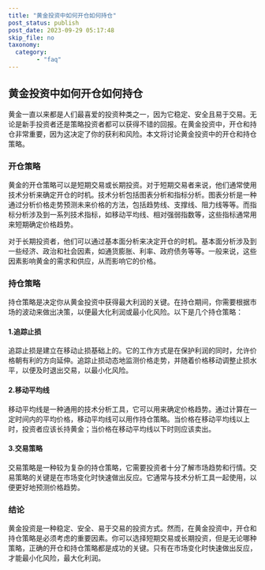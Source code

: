 ```yaml
---
title: "黄金投资中如何开仓如何持仓"
post_status: publish
post_date: 2023-09-29 05:17:48
skip_file: no
taxonomy:
  category:
        - "faq"
---
```


## 黄金投资中如何开仓如何持仓

黄金一直以来都是人们最喜爱的投资种类之一，因为它稳定、安全且易于交易。无论是新手投资者还是策略投资者都可以获得不错的回报。在黄金投资中，开仓和持仓非常重要，因为这决定了你的获利和风险。本文将讨论黄金投资中的开仓和持仓策略。

### 开仓策略

黄金的开仓策略可以是短期交易或长期投资。对于短期交易者来说，他们通常使用技术分析来确定开仓的时机。技术分析包括图表分析和指标分析。图表分析是一种通过分析价格走势预测未来价格的方法，包括趋势线、支撑线、阻力线等等。而指标分析涉及到一系列技术指标，如移动平均线、相对强弱指数等，这些指标通常用来短期确定价格趋势。

对于长期投资者，他们可以通过基本面分析来决定开仓的时机。基本面分析涉及到一些经济、政治和社会因素，如通货膨胀、利率、政府债务等等。一般来说，这些因素影响黄金的需求和供应，从而影响它的价格。

### 持仓策略

持仓策略是决定你从黄金投资中获得最大利润的关键。在持仓期间，你需要根据市场的波动来做出决策，以便最大化利润或最小化风险。以下是几个持仓策略：

#### 1.追踪止损

追踪止损是建立在移动止损基础上的。它的工作方式是在保护利润的同时，允许价格朝有利的方向延伸。追踪止损动态地监测价格走势，并随着价格移动调整止损水平，以便及时退出交易，以最小化风险。

#### 2.移动平均线

移动平均线是一种通用的技术分析工具，它可以用来确定价格趋势。通过计算在一定时间内的平均价格，移动平均线可以用作持仓策略。当价格在移动平均线以上时，投资者应该长持黄金；当价格在移动平均线以下时则应该卖出。

#### 3.交易策略

交易策略是一种较为复杂的持仓策略，它需要投资者十分了解市场趋势和行情。交易策略的关键是在市场变化时快速做出反应。它通常与技术分析工具一起使用，以便更好地预测价格趋势。

### 结论

黄金投资是一种稳定、安全、易于交易的投资方式。然而，在黄金投资中，开仓和持仓策略是必须考虑的重要因素。你可以选择短期交易或长期投资，但是无论哪种策略，正确的开仓和持仓策略都是成功的关键。只有在市场变化时快速做出反应，才能最小化风险，最大化利润。
